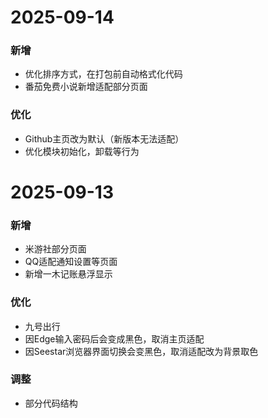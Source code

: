 # 2025-09-14
### 新增
- 优化排序方式，在打包前自动格式化代码
- 番茄免费小说新增适配部分页面

### 优化
- Github主页改为默认（新版本无法适配）
- 优化模块初始化，卸载等行为

# 2025-09-13
### 新增
- 米游社部分页面
- QQ适配通知设置等页面
- 新增一木记账悬浮显示

### 优化
- 九号出行
- 因Edge输入密码后会变成黑色，取消主页适配
- 因Seestar浏览器界面切换会变黑色，取消适配改为背景取色

### 调整
- 部分代码结构